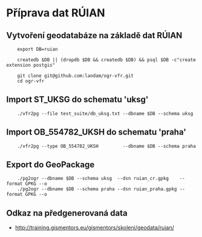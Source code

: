 Příprava dat RÚIAN
==================

Vytvoření geodatabáze na základě dat RÚIAN
------------------------------------------

        export DB=ruian
        
        createdb $DB || (dropdb $DB && createdb $DB) && psql $DB -c"create extension postgis"
        
        git clone git@github.com:landam/ogr-vfr.git
        cd ogr-vfr
        
Import ST_UKSG do schematu 'uksg'
---------------------------------

        ./vfr2pg --file test_suite/db_uksg.txt --dbname $DB --schema uksg

Import OB_554782_UKSH do schematu 'praha'
-----------------------------------------

        ./vfr2pg --type OB_554782_UKSH         --dbname $DB --schema praha

Export do GeoPackage
--------------------

        ./pg2ogr --dbname $DB --schema uksg  --dsn ruian_cr.gpkg    --format GPKG --o
        ./pg2ogr --dbname $DB --schema praha --dsn ruian_praha.gpkg --format GPKG --o

Odkaz na předgenerovaná data
----------------------------

* http://training.gismentors.eu/gismentors/skoleni/geodata/ruian/
